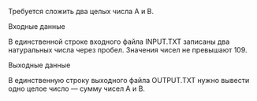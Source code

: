 Требуется сложить два целых числа А и В.

Входные данные

В единственной строке входного файла INPUT.TXT записаны два натуральных числа через пробел. Значения чисел не превышают 109.

Выходные данные

В единственную строку выходного файла OUTPUT.TXT нужно вывести одно целое число — сумму чисел А и В.
